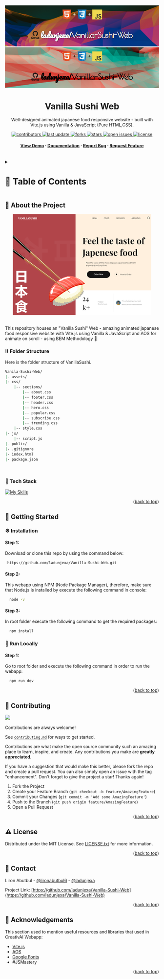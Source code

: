 <a name="readme-top"></a>
<div align="center">

  ![Project Banner](readme_assets/readme_banner.png#gh-dark-mode-only)
  ![Project Banner](readme_assets/readme_banner-light.png#gh-light-mode-only)

  <h1>Vanilla Sushi Web</h1>
  
  <p>
  Well-designed animated japanese food responsive website - built with Vite.js using Vanilla & JavaScript (Pure HTML,CSS).
  </p>

<!-- Badges -->
<p>
  <a href="https://github.com/ladunjexa/Vanilla-Sushi-Web/graphs/contributors">
    <img src="https://img.shields.io/github/contributors/ladunjexa/Vanilla-Sushi-Web" alt="contributors" />
  </a>
  <a href="">
    <img src="https://img.shields.io/github/last-commit/ladunjexa/Vanilla-Sushi-Web" alt="last update" />
  </a>
  <a href="https://github.com/ladunjexa/Vanilla-Sushi-Web/network/members">
    <img src="https://img.shields.io/github/forks/ladunjexa/Vanilla-Sushi-Web" alt="forks" />
  </a>
  <a href="https://github.com/ladunjexa/Vanilla-Sushi-Web/stargazers">
    <img src="https://img.shields.io/github/stars/ladunjexa/Vanilla-Sushi-Web" alt="stars" />
  </a>
  <a href="https://github.com/ladunjexa/Vanilla-Sushi-Web/issues/">
    <img src="https://img.shields.io/github/issues/ladunjexa/Vanilla-Sushi-Web" alt="open issues" />
  </a>
  <a href="https://github.com/ladunjexa/Vanilla-Sushi-Web/blob/master/LICENSE">
    <img src="https://img.shields.io/github/license/ladunjexa/Vanilla-Sushi-Web.svg" alt="license" />
  </a>
</p>
   
 <h4>
    <a href="https://vanilla-sushi-web.vercel.app/">View Demo</a>
  <span> · </span>
    <a href="https://github.com/ladunjexa/Vanilla-Sushi-Web">Documentation</a>
  <span> · </span>
    <a href="https://github.com/ladunjexa/Vanilla-Sushi-Web/issues/">Report Bug</a>
  <span> · </span>
    <a href="https://github.com/ladunjexa/Vanilla-Sushi-Web/issues/">Request Feature</a>
  </h4>
</div>

<br />

<!-- Table of Contents -->
<details>

<summary>

# :notebook_with_decorative_cover: Table of Contents

</summary>

- [About the Project](#star2-about-the-project)
  * [Folder Structure](#bangbang-folder-structure)
  * [Tech Stack](#space_invader-tech-stack)
- [Getting Started](#toolbox-getting-started)
  * [Installation](#gear-installation)
  * [Run Locally](#running-run-locally)
- [Contributing](#wave-contributing)
- [License](#warning-license)
- [Contact](#handshake-contact)
- [Acknowledgements](#gem-acknowledgements)

</details>  

<!-- About the Project -->
## :star2: About the Project

<div align="center">
  <img src="readme_assets/mockup.png" height="auto" width="90%"/>
</div>
<br />

This repository houses an "Vanilla Sushi" Web - amazing animated japanese food responsive website with Vite.js using Vanilla & JavaScript and AOS for animate on scroll - using BEM Methodology 🍣

<!-- Folder Structure -->
### :bangbang: Folder Structure

Here is the folder structure of VanillaSushi.
```bash
Vanila-Sushi-Web/
|- assets/
|- css/
    |-- sections/
        |-- about.css
        |-- footer.css
        |-- header.css
        |-- hero.css
        |-- popular.css
        |-- subscribe.css
        |-- trending.css
    |-- style.css
|- js/
    |-- script.js
|- public/
|- .gitignore
|- index.html
|- package.json
```
<br />

<!-- TechStack -->
### :space_invader: Tech Stack

[![My Skills](https://skillicons.dev/icons?i=html,css,js)](https://skillicons.dev)

<p align="right">(<a href="#readme-top">back to top</a>)</p>

<!-- Getting Started -->
## :toolbox: Getting Started

<!-- Installation -->
### :gear: Installation

#### Step 1:
Download or clone this repo by using the command below:

```bash
 https://github.com/ladunjexa/Vanilla-Sushi-Web.git
```

#### Step 2:

This webapp using NPM (Node Package Manager), therefore, make sure that Node.js is installed by execute the following command in console:

```bash
  node -v
```

#### Step 3:

In root folder execute the following command to get the required packages:

```bash
  npm install
```

<!-- Run Locally -->
### :running: Run Locally

#### Step 1:

Go to root folder and execute the following command in order to run the webapp:

```bash
  npm run dev
```

<p align="right">(<a href="#readme-top">back to top</a>)</p>

<!-- Contributing -->
## :wave: Contributing

<a href="https://github.com/ladunjexa/Vanilla-Sushi-Web/graphs/contributors">
  <img src="https://contrib.rocks/image?repo=ladunjexa/Vanilla-Sushi-Web" />
</a>


Contributions are always welcome!

See [`contributing.md`](https://contributing.md/) for ways to get started.

Contributions are what make the open source community such an amazing place to learn, inspire, and create. Any contributions you make are **greatly appreciated**.

If you have a suggestion that would make this better, please fork the repo and create a pull request. You can also simply open an issue with the tag "enhancement".
Don't forget to give the project a star! Thanks again!

1. Fork the Project
2. Create your Feature Branch (`git checkout -b feature/AmazingFeature`)
3. Commit your Changes (`git commit -m 'Add some AmazingFeature'`)
4. Push to the Branch (`git push origin feature/AmazingFeature`)
5. Open a Pull Request

<p align="right">(<a href="#readme-top">back to top</a>)</p>

<!-- License -->
## :warning: License

Distributed under the MIT License. See [LICENSE.txt](https://github.com/ladunjexa/Vanilla-Sushi-Web/blob/main/LICENSE) for more information.

<p align="right">(<a href="#readme-top">back to top</a>)</p>

<!-- Contact -->
## :handshake: Contact

Liron Abutbul - [@lironabutbul6](https://twitter.com/lironabutbul6) - [@ladunjexa](https://t.me/ladunjexa)

Project Link: [https://github.com/ladunjexa/Vanilla-Sushi-Web](https://github.com/ladunjexa/Vanilla-Sushi-Web)

<p align="right">(<a href="#readme-top">back to top</a>)</p>

<!-- Acknowledgments -->
## :gem: Acknowledgements

This section used to mention useful resources and libraries that used in CreativAI Webapp:
 - [Vite.js](https://vitejs.dev/)
 - [AOS](https://michalsnik.github.io/aos/)
 - [Google Fonts](https://fonts.google.com/)
 - #JSMastery

<p align="right">(<a href="#readme-top">back to top</a>)</p>

